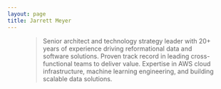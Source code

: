 ```yaml
---
layout: page
title: Jarrett Meyer
---
```


<figure>
  <blockquote class="blockquote text-secondary">
    Senior architect and technology strategy leader with 20+ years of experience driving reformational data and software solutions. Proven track record in leading cross-functional teams to deliver value. Expertise in AWS cloud infrastructure, machine learning engineering, and building scalable data solutions.
  </blockquote>
</figure>

<!-- ## Work Experience -->

<!-- ### Analytics Architect, Eli Lilly and Company -->

<!-- ### Data Solutions Consultant, Fusion Alliance -->

<!-- ### Software Developer, Daniels Associates, Inc. -->

<!-- ## Publications -->

<!-- ## Education -->
